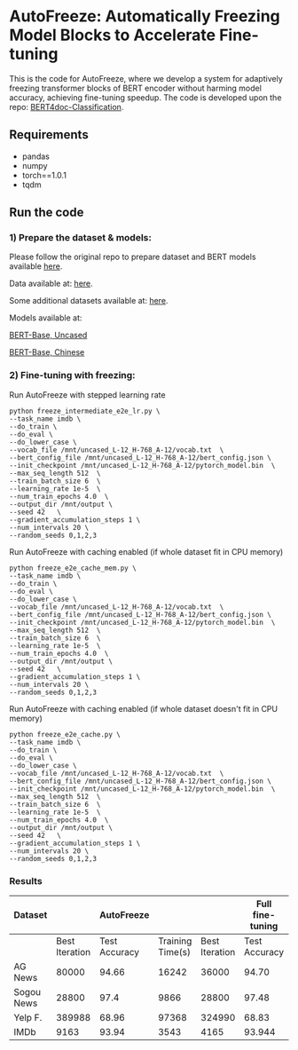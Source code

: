 # AutoFreeze: Automatically Freezing Model Blocks to Accelerate Fine-tuning

This is the code for AutoFreeze, where we develop a system for adaptively freezing transformer blocks of BERT encoder without harming model accuracy, achieving fine-tuning speedup. The code is developed upon the repo: [BERT4doc-Classification](https://github.com/xuyige/BERT4doc-Classification).

## Requirements

+ pandas
+ numpy
+ torch==1.0.1
+ tqdm

## Run the code

### 1) Prepare the dataset & models:

Please follow the original repo to prepare dataset and BERT models available [here](https://github.com/xuyige/BERT4doc-Classification/blob/master/README.md).

Data available at: [here](https://drive.google.com/drive/folders/1Rbi0tnvsQrsHvT_353pMdIbRwDlLhfwM).

Some additional datasets available at: [here](https://course.fast.ai/datasets).

Models available at: 

[BERT-Base, Uncased](https://storage.googleapis.com/bert_models/2018_10_18/uncased_L-12_H-768_A-12.zip)

[BERT-Base, Chinese](https://storage.googleapis.com/bert_models/2018_11_03/chinese_L-12_H-768_A-12.zip)

### 2) Fine-tuning with freezing:

Run AutoFreeze with stepped learning rate

```shell
python freeze_intermediate_e2e_lr.py \
--task_name imdb \
--do_train \
--do_eval \
--do_lower_case \
--vocab_file /mnt/uncased_L-12_H-768_A-12/vocab.txt  \
--bert_config_file /mnt/uncased_L-12_H-768_A-12/bert_config.json \
--init_checkpoint /mnt/uncased_L-12_H-768_A-12/pytorch_model.bin  \
--max_seq_length 512  \
--train_batch_size 6  \
--learning_rate 1e-5  \
--num_train_epochs 4.0  \
--output_dir /mnt/output \
--seed 42   \
--gradient_accumulation_steps 1 \
--num_intervals 20 \
--random_seeds 0,1,2,3
```

Run AutoFreeze with caching enabled (if whole dataset fit in CPU memory)

```shell
python freeze_e2e_cache_mem.py \
--task_name imdb \
--do_train \
--do_eval \
--do_lower_case \
--vocab_file /mnt/uncased_L-12_H-768_A-12/vocab.txt  \
--bert_config_file /mnt/uncased_L-12_H-768_A-12/bert_config.json \
--init_checkpoint /mnt/uncased_L-12_H-768_A-12/pytorch_model.bin  \
--max_seq_length 512  \
--train_batch_size 6  \
--learning_rate 1e-5  \
--num_train_epochs 4.0  \
--output_dir /mnt/output \
--seed 42   \
--gradient_accumulation_steps 1 \
--num_intervals 20 \
--random_seeds 0,1,2,3
```


Run AutoFreeze with caching enabled (if whole dataset doesn't fit in CPU memory)

```shell
python freeze_e2e_cache.py \
--task_name imdb \
--do_train \
--do_eval \
--do_lower_case \
--vocab_file /mnt/uncased_L-12_H-768_A-12/vocab.txt  \
--bert_config_file /mnt/uncased_L-12_H-768_A-12/bert_config.json \
--init_checkpoint /mnt/uncased_L-12_H-768_A-12/pytorch_model.bin  \
--max_seq_length 512  \
--train_batch_size 6  \
--learning_rate 1e-5  \
--num_train_epochs 4.0  \
--output_dir /mnt/output \
--seed 42   \
--gradient_accumulation_steps 1 \
--num_intervals 20 \
--random_seeds 0,1,2,3
```

### Results

| Dataset    |                 | AutoFreeze    |                  |                 | Full fine-tuning |                  | Training  Speedup |                  |
|------------|-----------------|---------------|------------------|-----------------|------------------|------------------|-------------------|------------------|
|            | Best  Iteration | Test Accuracy | Training Time(s) | Best  Iteration | Test Accuracy    | Training Time(s) | Freezing          | Enabling Caching |
| AG News    | 80000           | 94.66         | 16242            | 36000           | 94.70            | 35058            | 2.16x             | 2.76x            |
| Sogou News | 28800           | 97.4          | 9866             | 28800           | 97.48            | 15478            | 1.57x             | 1.71x            |
|   Yelp F.  | 389988          | 68.96         | 97368            | 324990          | 68.83            | 188892           | 1.94x             | 2.12x            |
|   IMDb     | 9163            | 93.94         | 3543             | 4165            | 93.944           | 7304             | 2.06x             | 2.41x            |
